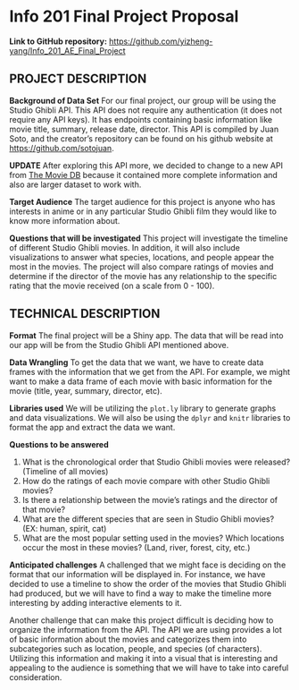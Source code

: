 # Info 201 Final Project Proposal

**Link to GitHub repository:** https://github.com/yizheng-yang/Info_201_AE_Final_Project

## PROJECT DESCRIPTION
**Background of Data Set**
For our final project, our group will be using the Studio Ghibli API. This API does not require any authentication (it does not require any API keys). It has endpoints containing basic information like movie title, summary, release date, director. This API is compiled by Juan Soto, and the creator’s repository can be found on his github website at https://github.com/sotojuan.

**UPDATE**
After exploring this API more, we decided to change to a new API from [The Movie DB](https://www.themoviedb.org/) because it contained more complete information and also are larger dataset to work with.

**Target Audience**
The target audience for this project is anyone who has interests in anime or in any particular Studio Ghibli film they would like to know more information about.

**Questions that will be investigated**
This project will investigate the timeline of different Studio Ghibli movies.
In addition, it will also include visualizations to answer what species, locations, and people appear the most in the movies.
The project will also compare ratings of movies and determine if the director of the movie has any relationship to the specific rating that the movie received (on a scale from 0 - 100).

## TECHNICAL DESCRIPTION
**Format**
The final project will be a Shiny app. The data that will be read into our app will be from the Studio Ghibli API mentioned above.

**Data Wrangling**
To get the data that we want, we have to create data frames with the information that we get from the API. For example, we might want to make a data frame of each movie with basic information for the movie (title, year, summary, director, etc).

**Libraries used**
We will be utilizing the `plot.ly` library to generate graphs and data visualizations. We will also be using the `dplyr` and `knitr` libraries to format the app and extract the data we want.

**Questions to be answered**
1. What is the chronological order that Studio Ghibli movies were released? (Timeline of all movies)
2. How do the ratings of each movie compare with other Studio Ghibli movies?
3. Is there a relationship between the movie’s ratings and the director of that movie?
4. What are the different species that are seen in Studio Ghibli movies? (EX: human, spirit, cat)
5. What are the most popular setting used in the movies? Which locations occur the most in these movies? (Land, river, forest, city, etc.)

**Anticipated challenges**
A challenged that we might face is deciding on the format that our information will be displayed in. For instance, we have decided to use a timeline to show the order of the movies that Studio Ghibli had produced, but we will have to find a way to make the timeline more interesting by adding interactive elements to it.

Another challenge that can make this project difficult is deciding how to organize the information from the API. The API we are using provides a lot of basic information about the movies and categorizes them into subcategories such as location, people, and species (of characters). Utilizing this information and making it into a visual that is interesting and appealing to the audience is something that we will have to take into careful consideration.
